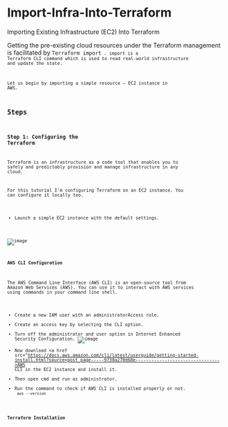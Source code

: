 # Import-Infra-Into-Terraform
Importing Existing Infrastructure (EC2) Into Terraform

Getting the pre-existing cloud resources under the Terraform management is facilitated by <code>Terraform import<code> . import is a Terraform CLI command which is used to read real-world infrastructure and update the state.

Let us begin by importing a simple resource – EC2 instance in AWS. 

## Steps
### Step 1: Configuring the Terraform
Terraform is an infrastructure as a code tool that enables you to safely and predictably provision and manage infrastructure in any cloud.

For this tutorial I'm configuring Terraform on an EC2 instance. You can configure it locally too.
- Launch a simple EC2 instance with the default settings.
  
![image](https://github.com/Coder-Rushabh/Import-Infra-Into-Terraform/assets/47267236/8b156267-032a-4f8c-888a-806edd5f8583)

#### AWS CLI Configuration
The AWS Command Line Interface (AWS CLI) is an open-source tool from Amazon Web Services (AWS). You can use it to interact with AWS services using commands in your command line shell.
- Create a new IAM user with an administratorAccess role.
- Create an access key by selecting the CLI option.
- Turn off the administrator and user option in Internet Enhanced Security Configuration.
![image](https://github.com/Coder-Rushabh/Import-Infra-Into-Terraform/assets/47267236/47a65803-3dc3-40fc-9c34-d88e472fe71d)
- Now download <a href src="https://docs.aws.amazon.com/cli/latest/userguide/getting-started-install.html?source=post_page-----9738a270d68e-------------------------------->AWS CLI</a> in the EC2 instance and install it.
- Then open cmd and run as administrator.
- Run the command to check if AWS CLI is installed properly or not. <code> aws --version</code>






#### Terraform Installation
